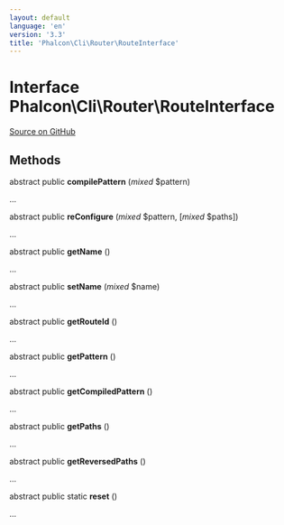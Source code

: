```yaml
---
layout: default
language: 'en'
version: '3.3'
title: 'Phalcon\Cli\Router\RouteInterface'
---
```

# Interface **Phalcon\Cli\Router\RouteInterface**

<a href="https://github.com/phalcon/cphalcon/tree/v3.3.0/phalcon/cli/router/routeinterface.zep" class="btn btn-default btn-sm">Source on GitHub</a>

## Methods
abstract public  **compilePattern** (*mixed* $pattern)

...


abstract public  **reConfigure** (*mixed* $pattern, [*mixed* $paths])

...


abstract public  **getName** ()

...


abstract public  **setName** (*mixed* $name)

...


abstract public  **getRouteId** ()

...


abstract public  **getPattern** ()

...


abstract public  **getCompiledPattern** ()

...


abstract public  **getPaths** ()

...


abstract public  **getReversedPaths** ()

...


abstract public static  **reset** ()

...


